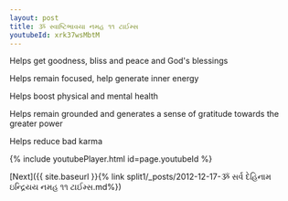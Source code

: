 ```yaml
---
layout: post
title: ૐ સ્વાષ્ટિભાવયા નમહ ૧૧ ટાઈમ્સ
youtubeId: xrk37wsMbtM
---
```

 
 
Helps get goodness, bliss and peace and God's blessings
 
Helps remain focused, help generate inner energy 
 
Helps boost physical and mental health 
 
Helps remain grounded and generates a sense of gratitude towards the greater power 
 
Helps reduce bad karma
 
 
 
 


{% include youtubePlayer.html id=page.youtubeId %}
 
[Next]({{ site.baseurl }}{% link  split1/_posts/2012-12-17-ૐ સર્વ દેહિનામ ઇન્દ્રિયય નમહ ૧૧ ટાઈમ્સ.md%})
 

